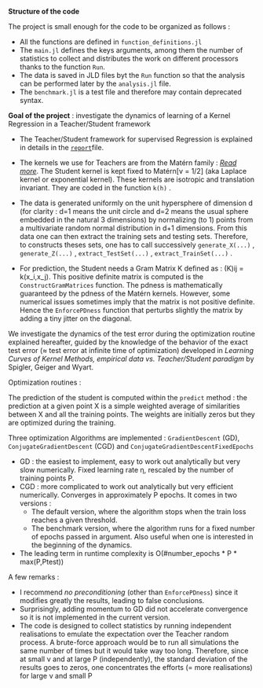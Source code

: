 **Structure of the code**

The project is small enough for the code to be organized as follows :
* All the functions are defined in `function_definitions.jl`
* The `main.jl` defines the keys arguments, among them the number of statistics to collect and distributes the work on different processors thanks to the function `Run`.
* The data is saved in JLD files byt the `Run` function so that the analysis can be performed later by the `analysis.jl` file.
* The `benchmark.jl` is a test file and therefore may contain deprecated syntax.

**Goal of the project** : investigate the dynamics of learning of a Kernel Regression in a Teacher/Student framework

* The Teacher/Student framework for supervised Regression is explained in details in the [`report`](#report.pdf)file.

* The kernels we use for Teachers are from the Matérn family : *[Read more](https://en.wikipedia.org/wiki/Mat%C3%A9rn_covariance_function)*. The Student kernel is kept fixed to Matérn[ν = 1/2]  (aka Laplace kernel or exponential kernel). These kernels are isotropic and translation invariant. They are coded in the function `k(h)` .

* The data is generated uniformly on the unit hypersphere of dimension d (for clarity : d=1 means the unit circle and d=2 means the usual sphere embedded in the natural 3 dimensions) by normalizing (to 1) points from a multivariate random normal distribution in d+1 dimensions. From this data one can then extract the training sets and testing sets. Therefore, to constructs theses sets, one has to call successively `generate_X(...)` ,  `generate_Z(...)` , `extract_TestSet(...)` , `extract_TrainSet(...)` .

* For prediction, the Student needs a Gram Matrix K defined as : (K)ij = k(x_i,x_j). This positive definite matrix is computed is the `ConstructGramMatrices` function. The pdness is mathematically guaranteed by the pdness of the Matérn kernels. However, some numerical issues sometimes imply that the matrix is not positive definite. Hence the `EnforcePDness` function that perturbs slightly the matrix by adding a tiny jitter on the diagonal.


We investigate the dynamics of the test error during the optimization routine explained hereafter, guided by the knowledge of the behavior of the exact test error (≈ test error at infinite time of optimization) developed in *Learning Curves of Kernel Methods, empirical data vs. Teacher/Student paradigm* by Spigler, Geiger and Wyart.

Optimization routines :

The prediction of the student is computed within the `predict` method : the prediction at a given point X is a simple weighted average of similarities between X and all the training points. The weights are initially zeros but they are optimized during the training.

Three optimization Algorithms are implemented : `GradientDescent` (GD), `ConjugateGradientDescent` (CGD) and `ConjugateGradientDescentFixedEpochs`
* GD : the easiest to implement, easy to work out analytically but very slow numerically. Fixed learning rate η, rescaled by the number of training points P.
* CGD : more complicated to work out analytically but very efficient numerically. Converges in approximately P epochs. It comes in two versions :
    * The default version, where the algorithm stops when the train loss reaches a given threshold.
    * The benchmark version, where the algorithm runs for a fixed number of epochs passed in argument. Also useful when one is interested in the beginning of the dynamics.
* The leading term in runtime complexity is O(#number_epochs * P * max(P,Ptest))

A few remarks :
* I recommend *no preconditioning* (other than `EnforcePDness`) since it modifies greatly the results, leading to false conclusions.
* Surprisingly, adding momentum to GD did not accelerate convergence so it is not implemented in the current version.
* The code is designed to collect statistics by running independent realisations to emulate the expectation over the Teacher random process. A brute-force approach would be to run all simulations the same number of times but it would take way too long. Therefore, since at small ν and at large P (independently), the standard deviation of the results goes to zeros, one concentrates the efforts (= more realisations) for large ν and small P
